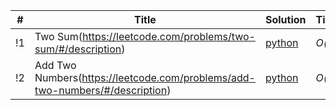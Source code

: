 | # | Title | Solution | Time | Space | Difficulty | Tag | Note |
|---| ----- | -------- | ---- | ----- | ---------- | --- | ---- |
!1|Two Sum(https://leetcode.com/problems/two-sum/#/description)|[python](./python/0001_two_sums.py)| _O(n)_ | _O(n)_ | Easy | | |
!2|Add Two Numbers(https://leetcode.com/problems/add-two-numbers/#/description)|[python](./python/0002_add_two_numbers.py)| _O(n)_ | _O(n)_ | Medium | | |
